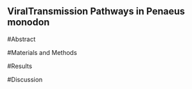 ## ViralTransmission Pathways in Penaeus monodon


#Abstract

#Materials and Methods

#Results

#Discussion